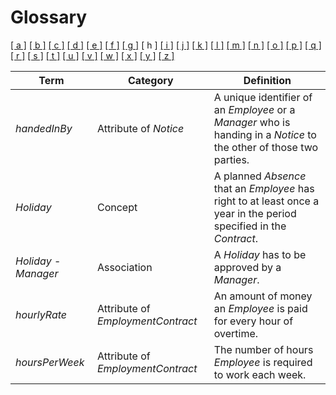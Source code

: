 # Glossary

[[ a ]](../glossary.md) [[ b ]](b.md) [[ c ]](c.md) [[ d ]](d.md) [[ e ]](e.md) [[ f ]](f.md) [[ g ]](g.md) \[ h \] [[ i ]](i.md) [[ j ]](j.md) [[ k ]](k.md) [[ l ]](l.md) [[ m ]](m.md) [[ n ]](n.md) [[ o ]](o.md) [[ p ]](p.md) [[ q ]](q.md) [[ r ]](r.md) [[ s ]](s.md) [[ t ]](t.md) [[ u ]](u.md) [[ v ]](v.md) [[ w ]](w.md) [[ x ]](x.md) [[ y ]](y.md) [[ z ]](z.md)

| Term                  | Category                          | Definition                                                                                                          |
| --------------------- | --------------------------------- | ------------------------------------------------------------------------------------------------------------------- |
| _handedInBy_          | Attribute of _Notice_             | A unique identifier of an _Employee_ or a _Manager_ who is handing in a _Notice_ to the other of those two parties. |
| _Holiday_             | Concept                           | A planned _Absence_ that an _Employee_ has right to at least once a year in the period specified in the _Contract_. |
| _Holiday_ - _Manager_ | Association                       | A _Holiday_ has to be approved by a _Manager_.                                                                      |
| _hourlyRate_          | Attribute of _EmploymentContract_ | An amount of money an _Employee_ is paid for every hour of overtime.                                                |
| _hoursPerWeek_        | Attribute of _EmploymentContract_ | The number of hours _Employee_ is required to work each week.                                                       |
